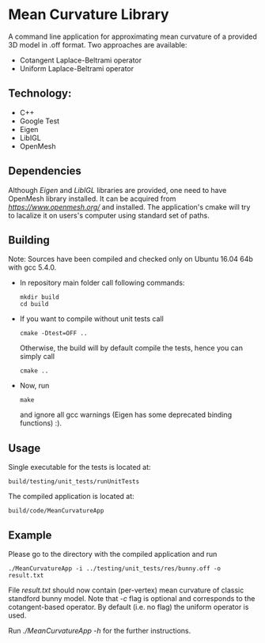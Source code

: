 # Mean Curvature Library

A command line application for approximating mean curvature of a provided 3D 
model in .off format. Two approaches are available:
- Cotangent Laplace-Beltrami operator
- Uniform Laplace-Beltrami operator

## Technology:
- C++
- Google Test
- Eigen
- LibIGL
- OpenMesh

## Dependencies<a name="dependencies"></a>
Although *Eigen* and *LibIGL* libraries are provided, one need to have OpenMesh 
library installed. It can be acquired from *https://www.openmesh.org/* and installed.
The application's cmake will try to lacalize it on users's computer using
standard set of paths. 


## Building<a name="build"></a>
Note: Sources have been compiled and checked only on Ubuntu 16.04 64b with gcc 5.4.0.

- In repository main folder call following commands:

    ```
   mkdir build
   cd build
    ```
- If you want to compile without unit tests call
     ```
   cmake -Dtest=OFF ..
    ```
   Otherwise, the build will by default compile the tests, hence you can simply call
     ```
   cmake ..
    ```
- Now, run  
   ```
   make
    ```
   and ignore all gcc warnings (Eigen has some deprecated binding functions) :).
## Usage
Single executable for the tests is located at:
```
build/testing/unit_tests/runUnitTests
```
The compiled application is located at:
```
build/code/MeanCurvatureApp
```
## Example
Please go to the directory with the compiled application and run 
```
./MeanCurvatureApp -i ../testing/unit_tests/res/bunny.off -o result.txt
```
File *result.txt* should now contain (per-vertex) mean curvature of classic 
standford bunny model. Note that *-c* flag is optional and corresponds to 
the cotangent-based operator. By default (i.e. no flag) the uniform 
operator is used.

Run *./MeanCurvatureApp -h* for the further instructions. 